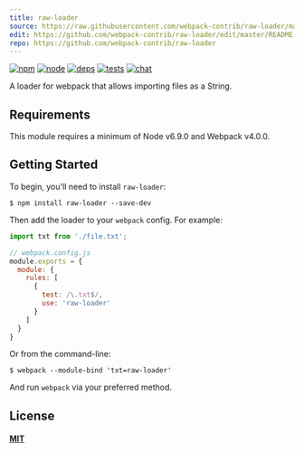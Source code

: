 ```yaml
---
title: raw-loader
source: https://raw.githubusercontent.com/webpack-contrib/raw-loader/master/README.md
edit: https://github.com/webpack-contrib/raw-loader/edit/master/README.md
repo: https://github.com/webpack-contrib/raw-loader
---
```



[![npm][npm]][npm-url]
[![node][node]][node-url]
[![deps][deps]][deps-url]
[![tests][tests]][tests-url]
[![chat][chat]][chat-url]



A loader for webpack that allows importing files as a String.

## Requirements

This module requires a minimum of Node v6.9.0 and Webpack v4.0.0.

## Getting Started

To begin, you'll need to install `raw-loader`:

```console
$ npm install raw-loader --save-dev
```

Then add the loader to your `webpack` config. For example:

```js
import txt from './file.txt';
```

```js
// webpack.config.js
module.exports = {
  module: {
    rules: [
      {
        test: /\.txt$/,
        use: 'raw-loader'
      }
    ]
  }
}
```

Or from the command-line:

```console
$ webpack --module-bind 'txt=raw-loader'
```

And run `webpack` via your preferred method.

## License

#### [MIT](https://raw.githubusercontent.com/webpack-contrib/raw-loader/master/LICENSE)

[npm]: https://img.shields.io/npm/v/raw-loader.svg
[npm-url]: https://npmjs.com/package/raw-loader

[node]: https://img.shields.io/node/v/raw-loader.svg
[node-url]: https://nodejs.org

[deps]: https://david-dm.org/webpack-contrib/raw-loader.svg
[deps-url]: https://david-dm.org/webpack-contrib/raw-loader

[tests]: 	https://img.shields.io/circleci/project/github/webpack-contrib/raw-loader.svg
[tests-url]: https://circleci.com/gh/webpack-contrib/raw-loader

[cover]: https://codecov.io/gh/webpack-contrib/raw-loader/branch/master/graph/badge.svg
[cover-url]: https://codecov.io/gh/webpack-contrib/raw-loader

[chat]: https://img.shields.io/badge/gitter-webpack%2Fwebpack-brightgreen.svg
[chat-url]: https://gitter.im/webpack/webpack